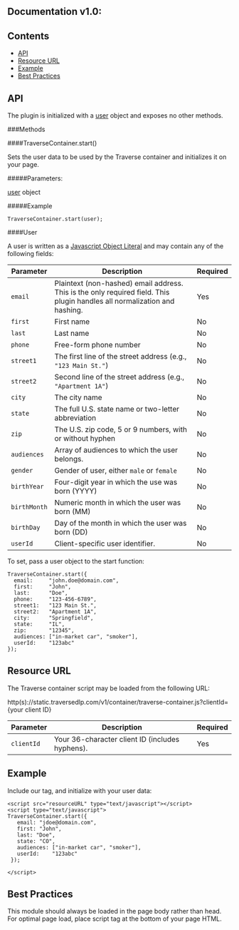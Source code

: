 Documentation v1.0:
-------------------

Contents
--------

  * [API](#api)
  * [Resource URL](#resource-url)
  * [Example](#example)
  * [Best Practices](#best-practices)

API
---

The plugin is initialized with a [user](#user) object and exposes no other methods.

###Methods

####TraverseContainer.start()

Sets the user data to be used by the Traverse container and initializes it
on your page.

#####Parameters:

[user](#user) object

#####Example

`TraverseContainer.start(user);`

####User

A user is written as a [Javascript Object Literal](http://www.dyn-web.com/tutorials/object-literal/) and may contain any of the following fields:

| Parameter   | Description | Required |
| ----------- | ----------- | -------- |
| `email`     | Plaintext (non-hashed) email address. This is the only required field. This plugin handles all normalization and hashing. | Yes |
| `first`     | First name | No |
| `last`      | Last name | No |
| `phone`     | Free-form phone number | No |
| `street1`    | The first line of the street address (e.g., `"123 Main St."`) | No |
| `street2`   | Second line of the street address (e.g., `"Apartment 1A"`)        | No |
| `city`      | The city name  | No |
| `state`     | The full U.S. state name or two-letter abbreviation | No |
| `zip`       | The U.S. zip code, 5 or 9 numbers, with or without hyphen | No |
| `audiences` | Array of audiences to which the user belongs. | No |
| `gender`    | Gender of user, either `male` or `female` | No |
| `birthYear` | Four-digit year in which the use was born (YYYY) | No |
| `birthMonth` | Numeric month in which the user was born (MM) | No |
| `birthDay`  | Day of the month in which the user was born (DD) | No |
| `userId`    | Client-specific user identifier. | No |

To set, pass a user object to the start function:

```
TraverseContainer.start({
  email:     "john.doe@domain.com",
  first:     "John",
  last:      "Doe",
  phone:     "123-456-6789",
  street1:   "123 Main St.",
  street2:   "Apartment 1A",
  city:      "Springfield",
  state:     "IL",
  zip:       "12345",
  audiences: ["in-market car", "smoker"],
  userId:    "123abc"
});
```

Resource URL
------------

The Traverse container script may be loaded from the following URL:

http(s)://static.traversedlp.com/v1/container/traverse-container.js?clientId={your client ID}

| Parameter    | Description | Required |
| ------------ |------------ | -------- |
| `clientId` | Your 36-character client ID (includes hyphens). | Yes |

Example
-------

Include our tag, and initialize with your user data:

```
<script src="resourceURL" type="text/javascript"></script>
<script type="text/javascript">
TraverseContainer.start({
   email: "jdoe@domain.com",
   first: "John",
   last: "Doe",
   state: "CO",
   audiences: ["in-market car", "smoker"],
   userId:    "123abc"
 });

</script>
```

Best Practices
--------------

This module should always be loaded in the page body rather than head. For optimal page load, place script tag at the bottom of your page HTML.
